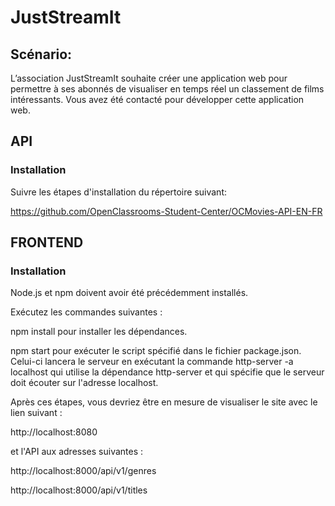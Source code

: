 # JustStreamIt

## Scénario:
L’association JustStreamIt souhaite créer une application web pour permettre à ses abonnés de visualiser en temps réel un classement de films intéressants. Vous avez été contacté pour développer cette application web.

##  API
### Installation

Suivre les étapes d'installation du répertoire suivant:

https://github.com/OpenClassrooms-Student-Center/OCMovies-API-EN-FR

## FRONTEND
### Installation

Node.js et npm doivent avoir été précédemment installés.

Exécutez les commandes suivantes :

npm install pour installer les dépendances.

npm start pour exécuter le script spécifié dans le fichier package.json. Celui-ci lancera le serveur en exécutant la commande http-server -a localhost qui utilise la dépendance http-server et qui spécifie que le serveur doit écouter sur l'adresse localhost.

Après ces étapes, vous devriez être en mesure de visualiser le site avec le lien suivant :

http://localhost:8080

et l'API aux adresses suivantes :

http://localhost:8000/api/v1/genres

http://localhost:8000/api/v1/titles
